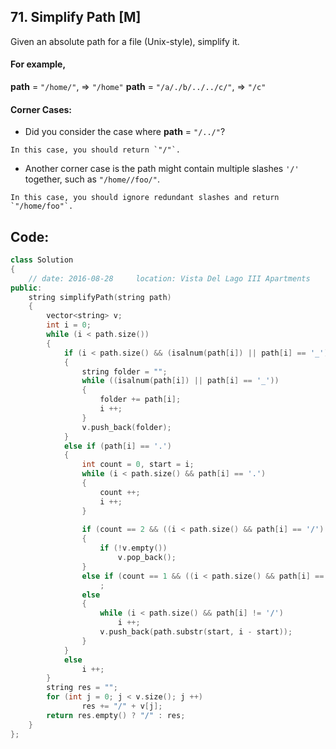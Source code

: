 ## 71. Simplify Path [M]
Given an absolute path for a file (Unix-style), simplify it.

#### For example,
**path** = `"/home/"`, => `"/home"`
**path** = `"/a/./b/../../c/"`, => `"/c"`

#### Corner Cases:
- Did you consider the case where **path** = `"/../"`?
```
In this case, you should return `"/"`.
```
- Another corner case is the path might contain multiple slashes `'/'` together, such as `"/home//foo/"`.
```
In this case, you should ignore redundant slashes and return `"/home/foo"`.
```

## Code:
```c++
class Solution 
{
    // date: 2016-08-28     location: Vista Del Lago III Apartments
public:
    string simplifyPath(string path) 
    {
        vector<string> v;
        int i = 0;
        while (i < path.size())
        {
            if (i < path.size() && (isalnum(path[i]) || path[i] == '_'))
            {
                string folder = "";
                while ((isalnum(path[i]) || path[i] == '_'))
                {
                    folder += path[i];
                    i ++;
                }
                v.push_back(folder);
            }
            else if (path[i] == '.')
            {
                int count = 0, start = i;
                while (i < path.size() && path[i] == '.')
                {
                    count ++;
                    i ++;
                }
                
                if (count == 2 && ((i < path.size() && path[i] == '/') || i == path.size()))
                {
                    if (!v.empty())     
                        v.pop_back();
                }
                else if (count == 1 && ((i < path.size() && path[i] == '/') || i == path.size()))
                    ;
                else
                {
                    while (i < path.size() && path[i] != '/')
                        i ++;
                    v.push_back(path.substr(start, i - start));
                }
            }
            else
                i ++;
        }
        string res = "";
        for (int j = 0; j < v.size(); j ++)
                res += "/" + v[j];
        return res.empty() ? "/" : res;
    }
};
```

